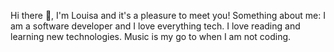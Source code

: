 Hi there 👋, I'm Louisa and it's a pleasure to meet you!
Something about me:
I am a software developer and I love everything tech.
I love reading and learning new technologies.
Music is my go to when I am not coding.

<!---
Louisa-Otoo/Louisa-Otoo is a ✨ special ✨ repository because its `README.md` (this file) appears on your GitHub profile.
You can click the Preview link to take a look at your changes.
--->

